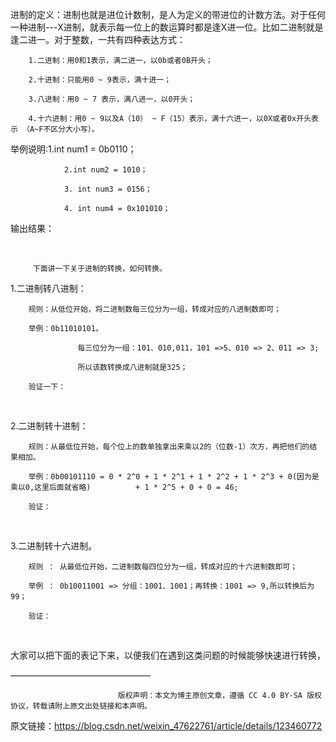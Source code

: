 进制的定义：进制也就是进位计数制，是人为定义的带进位的计数方法。对于任何一种进制---X进制，就表示每一位上的数运算时都是逢X进一位。比如二进制就是逢二进一。对于整数，一共有四种表达方式：

        1.二进制：用0和1表示，满二进一，以0b或者0B开头；
    
        2.十进制：只能用0 ~ 9表示，满十进一；
    
        3.八进制：用0 ~ 7 表示，满八进一，以0开头；
    
        4.十六进制：用0 ~ 9以及A（10） ~ F（15）表示，满十六进一，以0X或者0x开头表示 （A~F不区分大小写）。

举例说明:1.int num1 = 0b0110；

                2.int num2 = 1010；
    
                3. int num3 = 0156；
    
                4. int num4 = 0x101010；

输出结果：

​        

         下面讲一下关于进制的转换，如何转换。

1.二进制转八进制：

        规则：从低位开始，将二进制数每三位分为一组，转成对应的八进制数即可；
    
        举例：0b11010101。
    
                   每三位分为一组：101、010,011，101 =>5、010 => 2、011 => 3;
    
                   所以该数转换成八进制就是325；
    
        验证一下：


​        

 2.二进制转十进制：

        规则：从最低位开始，每个位上的数单独拿出来乘以2的（位数-1）次方，再把他们的结                果相加。
    
        举例：0b00101110 = 0 * 2^0 + 1 * 2^1 + 1 * 2^2 + 1 * 2^3 + 0(因为是乘以0,这里后面就省略)          + 1 * 2^5 + 0 + 0 = 46; 
    
        验证：


​        

 3.二进制转十六进制。

        规则 ： 从最低位开始，二进制数每四位分为一组，转成对应的十六进制数即可；
    
        举例 ： 0b10011001 => 分组：1001、1001；再转换：1001 => 9,所以转换后为99；
    
        验证：


​         

 大家可以把下面的表记下来，以便我们在遇到这类问题的时候能够快速进行转换，


————————————————

                            版权声明：本文为博主原创文章，遵循 CC 4.0 BY-SA 版权协议，转载请附上原文出处链接和本声明。

原文链接：https://blog.csdn.net/weixin_47622761/article/details/123460772